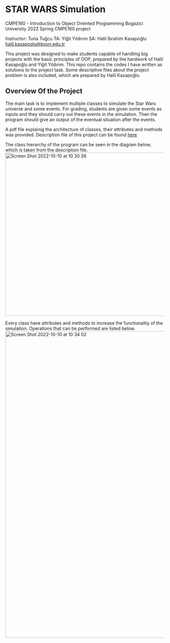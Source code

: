 # STAR WARS Simulation
CMPE160 - Introduction to Object Oriented Programming 
Bogazici University 2022 Spring CMPE160 project

Instructor: Tuna Tuğcu
TA: Yiğit Yıldırım
SA: Halil İbrahim Kasapoğlu halil.kasapoglu@boun.edu.tr

This project was designed to make students capable of handling big projects with the basic principles of OOP, prepared by the hardwork of Halil Kasapoğlu and Yiğit Yıldırım.
This repo contains the codes I have written as solutions to the project task. Some descriptive files about the project problem is also included, which are prepared by Halil Kasapoğlu.

## Overview Of the Project 
The main task is to implement multiple classes to simulate the Star Wars universe and some events. For grading, students are given some events as inputs and they should carry out these events in the simulation. Then the program should give an output of the eventual situation after the events.

A pdf file explainig the architecture of classes, their attributes and methods was provided. Description file of this project can be found [here](https://github.com/ArdaSaygan/CMPE160/files/9743957/p2_description.pdf)

The class hierarchy of the program can be seen in the diagram below, which is taken from the description file.
<img width="516" alt="Screen Shot 2022-10-10 at 10 30 26" src="https://user-images.githubusercontent.com/91089959/194816946-f437d797-3075-4d66-9827-d752a5337032.png">


Every class have attributes and methods to increase the functionality of the simulation. Operations that can be performed are listed below.
<img width="969" alt="Screen Shot 2022-10-10 at 10 34 02" src="https://user-images.githubusercontent.com/91089959/194817431-100c780b-2840-4dcd-a3f7-9b7a35cc764c.png">
